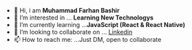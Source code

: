 -  👋 Hi, i am **Muhammad Farhan Bashir**
- 👀 I’m interested in ... **Learning New Technologys**
- 🌱 I’m currently learning ...**JavaScript (React & React Native)**
- 👯 I’m looking to collaborate on ...  [Linkedin](https://www.linkedin.com/in/farhanbashirseyal/ "Muhammad Farhan Bashir")
- 📫 How to reach me: ...Just DM, open to collaborate
